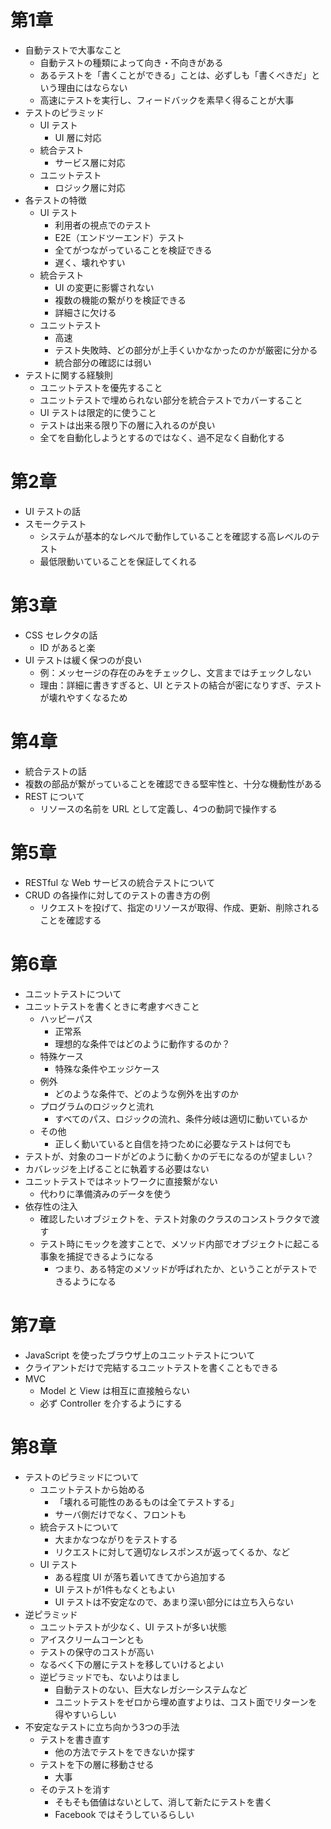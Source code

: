 # 第1章
- 自動テストで大事なこと
  - 自動テストの種類によって向き・不向きがある
  - あるテストを「書くことができる」ことは、必ずしも「書くべきだ」という理由にはならない
  - 高速にテストを実行し、フィードバックを素早く得ることが大事
- テストのピラミッド
  - UI テスト
    - UI 層に対応
  - 統合テスト
    - サービス層に対応
  - ユニットテスト
    - ロジック層に対応
- 各テストの特徴
  - UI テスト
    - 利用者の視点でのテスト
    - E2E（エンドツーエンド）テスト
    - 全てがつながっていることを検証できる
    - 遅く、壊れやすい
  - 統合テスト
    - UI の変更に影響されない
    - 複数の機能の繋がりを検証できる
    - 詳細さに欠ける
  - ユニットテスト
    - 高速
    - テスト失敗時、どの部分が上手くいかなかったのかが厳密に分かる
    - 統合部分の確認には弱い
- テストに関する経験則
  - ユニットテストを優先すること
  - ユニットテストで埋められない部分を統合テストでカバーすること
  - UI テストは限定的に使うこと
  - テストは出来る限り下の層に入れるのが良い
  - 全てを自動化しようとするのではなく、過不足なく自動化する

# 第2章
- UI テストの話
- スモークテスト
  - システムが基本的なレベルで動作していることを確認する高レベルのテスト
  - 最低限動いていることを保証してくれる

# 第3章
- CSS セレクタの話
  - ID があると楽
- UI テストは緩く保つのが良い
  - 例：メッセージの存在のみをチェックし、文言まではチェックしない
  - 理由：詳細に書きすぎると、UI とテストの結合が密になりすぎ、テストが壊れやすくなるため

# 第4章
- 統合テストの話
- 複数の部品が繋がっていることを確認できる堅牢性と、十分な機動性がある
- REST について
  - リソースの名前を URL として定義し、4つの動詞で操作する

# 第5章
- RESTful な Web サービスの統合テストについて
- CRUD の各操作に対してのテストの書き方の例
  - リクエストを投げて、指定のリソースが取得、作成、更新、削除されることを確認する

# 第6章
- ユニットテストについて
- ユニットテストを書くときに考慮すべきこと
  - ハッピーパス
    - 正常系
    - 理想的な条件ではどのように動作するのか？
  - 特殊ケース
    - 特殊な条件やエッジケース
  - 例外
    - どのような条件で、どのような例外を出すのか
  - プログラムのロジックと流れ
    - すべてのパス、ロジックの流れ、条件分岐は適切に動いているか
  - その他
    - 正しく動いていると自信を持つために必要なテストは何でも
- テストが、対象のコードがどのように動くかのデモになるのが望ましい？
- カバレッジを上げることに執着する必要はない
- ユニットテストではネットワークに直接繋がない
  - 代わりに準備済みのデータを使う
- 依存性の注入
  - 確認したいオブジェクトを、テスト対象のクラスのコンストラクタで渡す
  - テスト時にモックを渡すことで、メソッド内部でオブジェクトに起こる事象を捕捉できるようになる
    - つまり、ある特定のメソッドが呼ばれたか、ということがテストできるようになる

# 第7章
- JavaScript を使ったブラウザ上のユニットテストについて
- クライアントだけで完結するユニットテストを書くこともできる
- MVC
  - Model と View は相互に直接触らない
  - 必ず Controller を介するようにする

# 第8章
- テストのピラミッドについて
  - ユニットテストから始める
    - 「壊れる可能性のあるものは全てテストする」
    - サーバ側だけでなく、フロントも
  - 統合テストについて
    - 大まかなつながりをテストする
    - リクエストに対して適切なレスポンスが返ってくるか、など
  - UI テスト
    - ある程度 UI が落ち着いてきてから追加する
    - UI テストが1件もなくともよい
    - UI テストは不安定なので、あまり深い部分には立ち入らない
- 逆ピラミッド
  - ユニットテストが少なく、UI テストが多い状態
  - アイスクリームコーンとも
  - テストの保守のコストが高い
  - なるべく下の層にテストを移していけるとよい
  - 逆ピラミッドでも、ないよりはまし
    - 自動テストのない、巨大なレガシーシステムなど
    - ユニットテストをゼロから埋め直すよりは、コスト面でリターンを得やすいらしい
- 不安定なテストに立ち向かう3つの手法
  - テストを書き直す
    - 他の方法でテストをできないか探す
  - テストを下の層に移動させる
    - 大事
  - そのテストを消す
    - そもそも価値はないとして、消して新たにテストを書く
    - Facebook ではそうしているらしい
